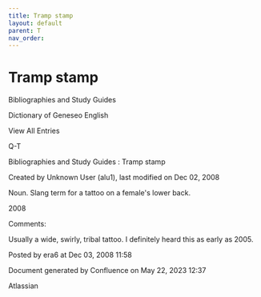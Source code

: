 ```yaml
---
title: Tramp stamp
layout: default
parent: T
nav_order:
---
```


# Tramp stamp

Bibliographies and Study Guides

Dictionary of Geneseo English

View All Entries

Q-T

Bibliographies and Study Guides : Tramp stamp

Created by  Unknown User (alu1), last modified on Dec 02, 2008

Noun. Slang term for a tattoo on a female's lower back.

2008 

Comments:

Usually a wide, swirly, tribal tattoo. I definitely heard this as early as 2005.

Posted by era6 at Dec 03, 2008 11:58

Document generated by Confluence on May 22, 2023 12:37

Atlassian

